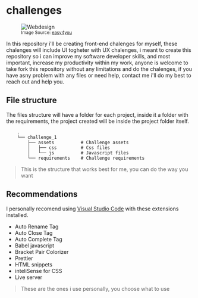 # challenges

<figure>
    <img src="https://easy4youcomunicacao.com.br/images/2019/07/09/web-design-easy-4-you-comunicacao2.png" alt="Webdesign">
    <footer>
        <small>Image Source: <a href="https://easy4youcomunicacao.com.br/index.php/servicos/web-design">easy4you</a></small>
    </footer>
</figure>

In this repository i'll  be creating front-end chalenges for myself, these chalenges will include UI togheter with UX chalenges, i meant to create this repository so i can improve my software developer skills, and most important, increase my productivity within my work, anyone is welcome to take fork this repository without any limitations and do the chalenges, if you have asny problem with any files or need help, contact me i'll do my best to reach out and help you.

## File structure

The files structure will have a folder for each project, inside it a folder with the requirements, the project created will be inside the project folder itself.

```
    .
    └── challenge_1
        ├── assets          # Challenge assets
        │   ├── css         # Css files
        │   └── js          # Javascript files
        └── requirements    # Challenge requirements
```

> This is the structure that works best for me, you can do the way you want

## Recommendations

I personally recomend using [Visual Studio Code](https://code.visualstudio.com/) with these extensions installed.

 - Auto Rename Tag
 - Auto Close Tag
 - Auto Complete Tag
 - Babel javascript
 - Bracket Pair Colorizer
 - Prettier
 - HTML snippets
 - inteliSense for CSS
 - Live server

> These are the ones i use personally, you choose what to use

